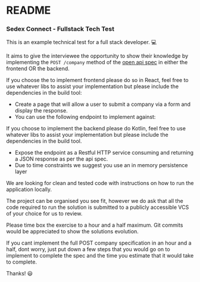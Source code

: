 # README #

### Sedex Connect - Fullstack Tech Test

This is an example technical test for a full stack developer. 💻

It aims to give the interviewee the opportunity to show their knowledge by implementing the `POST /company` 
method of the [open api spec](./companies-openapi3.yaml) in either the frontend OR the backend. 

If you choose the to implement frontend please do so in React, feel free to use whatever libs to assist your 
implementation but please include the dependencies in the build tool:
- Create a page that will allow a user to submit a company via a form and display the response.
- You can use the following endpoint to implement against: 

If you choose to implement the backend please do Kotlin, feel free to use whatever libs to assist your implementation 
but please include the dependencies in the build tool.
- Expose the endpoint as a Restful HTTP service consuming and returning a JSON response as per the api spec.
- Due to time constraints we suggest you use an in memory persistence layer

We are looking for clean and tested code with instructions on how to run the application locally. 

The project can be organised you see fit, however we do ask that all the code required to run the solution is 
submitted to a publicly accessible VCS of your choice for us to review.

Please time box the exercise to  a hour and a half maximum. Git commits would be appreciated to show the solutions 
evolution. 

If you cant implement the full POST company specification in an hour and a half, dont worry, just put down a few steps 
that you would go on to implement to complete the spec and the time you estimate that it would take to complete.

Thanks! 😃